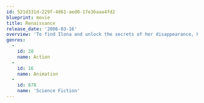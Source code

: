 ```yaml
---
id: 521d331d-229f-4d61-aed0-17e36aaa4fd2
blueprint: movie
title: Renaissance
release_date: '2006-03-16'
overview: 'To find Ilona and unlock the secrets of her disappearance, Karas must plunge deep into the parallel worlds of corporate espionage, organized crime and genetic research - where the truth imprisons whoever finds it first and miracles can be bought but at a great price.'
genres:
  -
    id: 28
    name: Action
  -
    id: 16
    name: Animation
  -
    id: 878
    name: 'Science Fiction'
---
```

